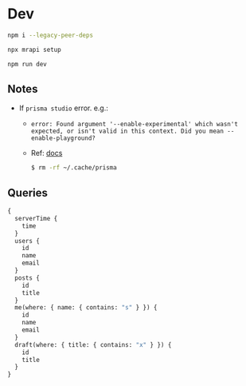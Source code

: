 

# Dev

```bash
npm i --legacy-peer-deps

npx mrapi setup

npm run dev
```

## Notes

- If `prisma studio` error. e.g.:
  - `error: Found argument '--enable-experimental' which wasn't expected, or isn't valid in this context. Did you mean --enable-playground?`
  - Ref: [docs](https://www.prisma.io/docs/reference/tools-and-interfaces/prisma-studio#troubleshooting)

    ```bash
    $ rm -rf ~/.cache/prisma
    ```

## Queries

```graphql
{
  serverTime {
    time
  }
  users {
    id
    name
    email
  }
  posts {
    id
    title
  }
  me(where: { name: { contains: "s" } }) {
    id
    name
    email
  }
  draft(where: { title: { contains: "x" } }) {
    id
    title
  }
}
```
